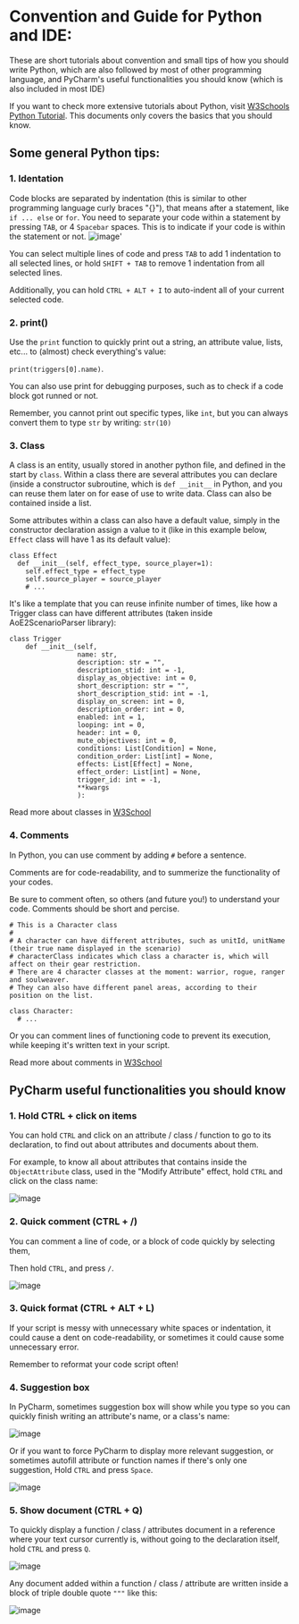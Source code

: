# Convention and Guide for Python and IDE:
These are short tutorials about convention and small tips of how you should write Python, which are also followed by most of other programming language, and PyCharm's useful functionalities you should know (which is also included in most IDE)

If you want to check more extensive tutorials about Python, visit [W3Schools Python Tutorial](https://www.w3schools.com/python/default.asp). This documents only covers the basics that you should know.

## Some general Python tips:

### 1. Identation
Code blocks are separated by indentation (this is similar to other programming language curly braces "{}"), that means after a statement, like `if ... else` or `for`. You need to separate your code within a statement by pressing `TAB`, or 4 `Spacebar` spaces. This is to indicate if your code is within the statement or not.
![image](https://user-images.githubusercontent.com/40296674/151033526-84e0d492-0a9e-45e1-8966-21cdf53352a2.png)'

You can select multiple lines of code and press `TAB` to add 1 indentation to all selected lines, or hold `SHIFT + TAB` to remove 1 indentation from all selected lines.

Additionally, you can hold `CTRL + ALT + I` to auto-indent all of your current selected code. 

### 2. print()
Use the `print` function to quickly print out a string, an attribute value, lists, etc... to (almost) check everything's value:

```print(triggers[0].name)```. 

You can also use print for debugging purposes, such as to check if a code block got runned or not.

Remember, you cannot print out specific types, like `int`, but you can always convert them to type `str` by writing: `str(10)`
### 3. Class
A class is an entity, usually stored in another python file, and defined in the start by `class`. Within a class there are several attributes you can declare (inside a constructor subroutine, which is `def __init__` in Python, and you can reuse them later on for ease of use to write data. Class can also be contained inside a list.

Some attributes within a class can also have a default value, simply in the constructor declaration assign a value to it (like in this example below, `Effect` class will have 1 as its default value):

```
class Effect
  def __init__(self, effect_type, source_player=1):
    self.effect_type = effect_type
    self.source_player = source_player
    # ...
```

It's like a template that you can reuse infinite number of times, like how a Trigger class can have different attributes (taken inside AoE2ScenarioParser library):

```
class Trigger
    def __init__(self,
                 name: str,
                 description: str = "",
                 description_stid: int = -1,
                 display_as_objective: int = 0,
                 short_description: str = "",
                 short_description_stid: int = -1,
                 display_on_screen: int = 0,
                 description_order: int = 0,
                 enabled: int = 1,
                 looping: int = 0,
                 header: int = 0,
                 mute_objectives: int = 0,
                 conditions: List[Condition] = None,
                 condition_order: List[int] = None,
                 effects: List[Effect] = None,
                 effect_order: List[int] = None,
                 trigger_id: int = -1,
                 **kwargs
                 ):
```

Read more about classes in [W3School](https://www.w3schools.com/python/python_classes.asp)

### 4. Comments
In Python, you can use comment by adding `#` before a sentence.

Comments are for code-readability, and to summerize the functionality of your codes.

Be sure to comment often, so others (and future you!) to understand your code. Comments should be short and percise.

```
# This is a Character class
#
# A character can have different attributes, such as unitId, unitName (their true name displayed in the scenario)
# characterClass indicates which class a character is, which will affect on their gear restriction.
# There are 4 character classes at the moment: warrior, rogue, ranger and soulweaver.
# They can also have different panel areas, according to their position on the list.

class Character:
  # ...
```

Or you can comment lines of functioning code to prevent its execution, while keeping it's written text in your script.

Read more about comments in [W3School](https://www.w3schools.com/python/python_comments.asp)

## PyCharm useful functionalities you should know

### 1. Hold CTRL + click on items
You can hold `CTRL` and click on an attribute / class / function to go to its declaration, to find out about attributes and documents about them.

For example, to know all about attributes that contains inside the `ObjectAttribute` class, used in the "Modify Attribute" effect, hold `CTRL` and click on the class name:

![image](https://user-images.githubusercontent.com/40296674/151027885-4b79738b-dda7-4df5-bb87-3a9df59a5785.png)

### 2. Quick comment (CTRL + /)
You can comment a line of code, or a block of code quickly by selecting them,

Then hold `CTRL`, and press `/`.

![image](https://user-images.githubusercontent.com/40296674/151028180-2641477a-885f-4cca-bb4c-924238494cb4.png)

### 3. Quick format (CTRL + ALT + L)
If your script is messy with unnecessary white spaces or indentation, it could cause a dent on code-readability, or sometimes it could cause some unnecessary error.

Remember to reformat your code script often!

### 4. Suggestion box
In PyCharm, sometimes suggestion box will show while you type so you can quickly finish writing an attribute's name, or a class's name:

![image](https://user-images.githubusercontent.com/40296674/151034118-88bb414e-8053-466b-b632-26407513b959.png)

Or if you want to force PyCharm to display more relevant suggestion, or sometimes autofill attribute or function names if there's only one suggestion, Hold `CTRL` and press `Space`.

![image](https://user-images.githubusercontent.com/40296674/151034604-3b0a3c65-1513-41fc-adc8-7e568cb2085f.png)

### 5. Show document (CTRL + Q)

To quickly display a function / class / attributes document in a reference where your text cursor currently is, without going to the declaration itself, hold `CTRL` and press `Q`.

![image](https://user-images.githubusercontent.com/40296674/151358769-e979fa85-a7c6-4155-82da-957fccc204f9.png)

Any document added within a function / class / attribute are written inside a block of triple double quote `"""` like this:

![image](https://user-images.githubusercontent.com/40296674/151358899-63906dc6-7233-4e45-afd8-5c68294a098e.png)


